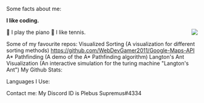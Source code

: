 Some facts about me:

**I like coding.** <p><img align="right" src="https://github.com/WebDevGamer2011/WebDevGamer2011/blob/main/Pepecoding.gif" /></p>
🎵 I play the piano
🎾 I like tennis.

Some of my favourite repos:
Visualized Sorting (A visualization for different sorting methods) https://github.com/WebDevGamer2011/Google-Maps-API
A* Pathfinding (A demo of the A* Pathfinding algorithm)
Langton's Ant Visualization (An interactive simulation for the turing machine "Langton's Ant")
My Github Stats:


Languages I Use:


Contact me:
My Discord ID is Plebus Supremus#4334
